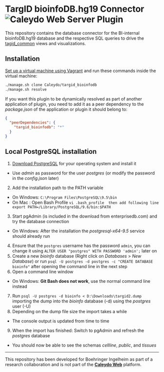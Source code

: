 TargID bioinfoDB.hg19 Connector ![Caleydo Web Server Plugin](https://img.shields.io/badge/Caleydo%20Web-Server-10ACDF.svg)
===================

This repository contains the database connector for the BI-internal bioinfoDB.hg19 database and the respective SQL queries to drive the [tagid_common](https://github.com/Caleydo/targid_common/) views and visualizations.

Installation
------------

[Set up a virtual machine using Vagrant](http://www.caleydo.org/documentation/vagrant/) and run these commands inside the virtual machine:

```bash
./manage.sh clone Caleydo/targid_bioinfodb
./manage.sh resolve
```

If you want this plugin to be dynamically resolved as part of another application of plugin, you need to add it as a peer dependency to the _package.json_ of the application or plugin it should belong to:

```json
{
  "peerDependencies": {
    "targid_bioinfodb": "*"
  }
}
```

Local PostgreSQL installation
------------

1. [Download PostgreSQL](http://www.enterprisedb.com/products-services-training/pgdownload) for your operating system and install it
  - Use _admin_ as password for the user _postgres_ (or modify the password in the _config.json_ later) 
2. Add the installation path to the PATH variable
  - On Windows: `C:\Program Files\PostgreSQL\9.5\bin`
  - On Mac : Open Bash Profile 
            `vi .bash_profile 
            then add following line
            export PATH=/Library/PostgreSQL/9.6/bin:$PATH`
3. Start pgAdmin (is included in the download from enterprisedb.com) and try the database connection
  - On Windows: After the installation the _postgresql-x64-9.5_ service should already run
4. Ensure that the `postgres` username has the password `admin`, you can change it using `ALTER USER "postgres" WITH PASSWORD 'admin';` later on
5. Create a new _bioinfo_ database (Right click on _Databases_ > _New Database_) or run `psql -U postgres -d postgres -c "CREATE DATABASE bioinfo"` after opening the command line in the next step
6. Open a command line window
  - On Windows: **Git Bash does not work**, use the normal command line instead
7. Run `psql -U postgres -d bioinfo < D:\Downloads\targid2.dump` importing the dump into the _bioinfo_ database (-d) using the _postgres_ user (-U)
8. Depending on the dump file size the import takes a while
  - The console output is updated from time to time
9. When the import has finished: Switch to pgAdmin and refresh the _postgres_ database
  - You should now be able to see the schemas _cellline_, _public_, and _tissues_

***

This repository has been developed for Boehringer Ingelheim as part of a research collaboration and is not part of the **[Caleydo Web](http://caleydo.org/)** platform.

